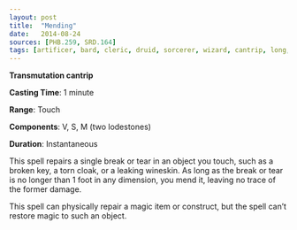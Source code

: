```yaml
---
layout: post
title:  "Mending"
date:   2014-08-24
sources: [PHB.259, SRD.164]
tags: [artificer, bard, cleric, druid, sorcerer, wizard, cantrip, long, transmutation]
---
```


**Transmutation cantrip**

**Casting Time**: 1 minute

**Range**: Touch

**Components**: V, S, M (two lodestones)

**Duration**: Instantaneous

This spell repairs a single break or tear in an object you touch, such as a broken key, a torn cloak, or a leaking wineskin. As long as the break or tear is no longer than 1 foot in any dimension, you mend it, leaving no trace of the former damage.

This spell can physically repair a magic item or construct, but the spell can’t restore magic to such an object.
